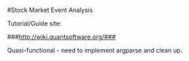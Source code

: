 #Stock Market Event Analysis

Tutorial/Guide site:
	
###http://wiki.quantsoftware.org/###

Quasi-functional - need to implement argparse and clean up.
